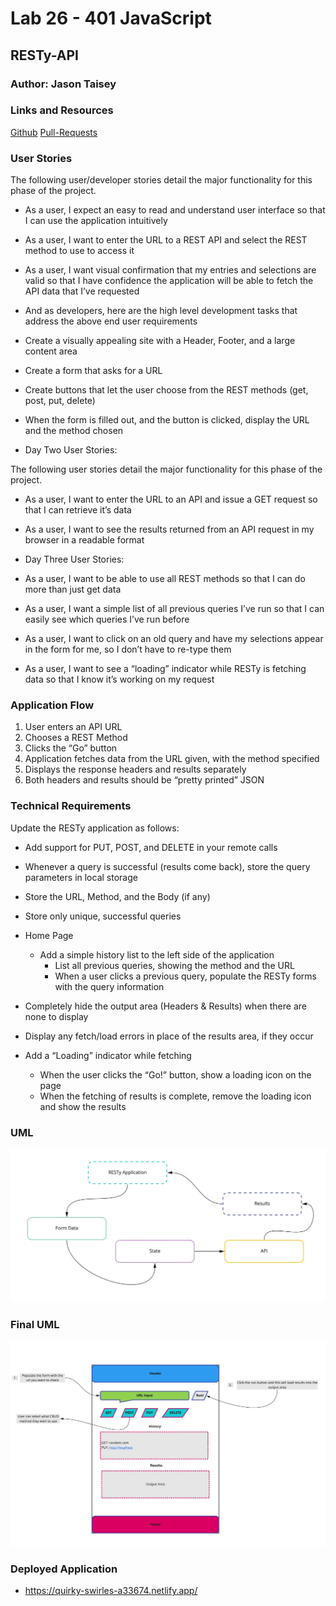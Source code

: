 # Lab 26 - 401 JavaScript

## RESTy-API

### Author: Jason Taisey

### Links and Resources

[Github](https://github.com/JTaisey389/RESTy-API)
[Pull-Requests](https://github.com/JTaisey389/RESTy-API/pulls?q=is%3Apr+is%3Aclosed)

### User Stories

The following user/developer stories detail the major functionality for this phase of the project.

- As a user, I expect an easy to read and understand user interface so that I can use the application intuitively
- As a user, I want to enter the URL to a REST API and select the REST method to use to access it
- As a user, I want visual confirmation that my entries and selections are valid so that I have confidence the application will be able to fetch the API data that I’ve requested
- And as developers, here are the high level development tasks that address the above end user requirements

- Create a visually appealing site with a Header, Footer, and a large content area
- Create a form that asks for a URL
- Create buttons that let the user choose from the REST methods (get, post, put, delete)
- When the form is filled out, and the button is clicked, display the URL and the method chosen

- Day Two User Stories:

The following user stories detail the major functionality for this phase of the project.

- As a user, I want to enter the URL to an API and issue a GET request so that I can retrieve it’s data
- As a user, I want to see the results returned from an API request in my browser in a readable format

- Day Three User Stories:

- As a user, I want to be able to use all REST methods so that I can do more than just get data
- As a user, I want a simple list of all previous queries I’ve run so that I can easily see which queries I’ve run before
- As a user, I want to click on an old query and have my selections appear in the form for me, so I don’t have to re-type them
- As a user, I want to see a “loading” indicator while RESTy is fetching data so that I know it’s working on my request

### Application Flow

1. User enters an API URL
2. Chooses a REST Method
2. Clicks the “Go” button
3. Application fetches data from the URL given, with the method specified
4. Displays the response headers and results separately
5. Both headers and results should be “pretty printed” JSON

### Technical Requirements

Update the RESTy application as follows:

- Add support for PUT, POST, and DELETE in your remote calls
- Whenever a query is successful (results come back), store the query parameters in local storage
- Store the URL, Method, and the Body (if any)
- Store only unique, successful queries

- Home Page

  - Add a simple history list to the left side of the application
    - List all previous queries, showing the method and the URL
    - When a user clicks a previous query, populate the RESTy forms with the query information
- Completely hide the output area (Headers & Results) when there are none to display
- Display any fetch/load errors in place of the results area, if they occur
- Add a “Loading” indicator while fetching
  - When the user clicks the “Go!” button, show a loading icon on the page
  - When the fetching of results is complete, remove the loading icon and show the results

### UML

![UML](Assets/Resty_API.jpg)

### Final UML

![UML](Assets/RESTy.jpg)

### Deployed Application

- https://quirky-swirles-a33674.netlify.app/
